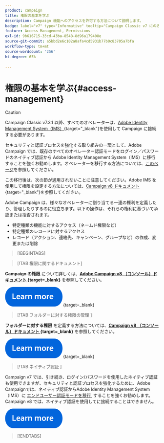 ```yaml
---
product: campaign
title: 権限の基本を学ぶ
description: Campaign 機能へのアクセスを許可する方法について説明します。
badge: label="v7" type="Informative" tooltip="Campaign Classic v7 にのみ適用されます"
feature: Access Management, Permissions
exl-id: 9b616715-33cd-43ba-8548-8d96a179408e
source-git-commit: a5bbd2e6c102a8afa4cd5931b77b0c83705a7bfa
workflow-type: tm+mt
source-wordcount: '256'
ht-degree: 65%

---
```


# 権限の基本を学ぶ{#access-management}


>[!CAUTION]
>
>Campaign Classic v7.3.1 以降、すべてのオペレーターは、[Adobe Identity Management System（IMS）](https://helpx.adobe.com/jp/enterprise/using/identity.html){target="_blank"}を使用して Campaign に接続する必要があります。
>
>セキュリティと認証プロセスを強化する取り組みの一環として、Adobe Campaign では、既存のすべてのオペレーター認証モードをログイン／パスワードのネイティブ認証から Adobe Identity Management System（IMS）に移行することを強くお勧めします。オペレーターを移行する方法については、[このページ](../../technotes/using/migrate-users-to-ims.md)を参照してください。
> 
>この移行後は、次の節が適用されないことに注意してください。Adobe IMS を使用して権限を設定する方法については、[Campaign v8 ドキュメント](https://experienceleague.adobe.com/docs/campaign/campaign-v8/admin/permissions/gs-permissions.html?lang=ja){target="_blank"}を参照してください。


Adobe Campaign は、様々なオペレーターに割り当てる一連の権利を定義したり、管理したりするのに役立ちます。以下の操作は、それらの権利に基づいて承認または拒否されます。

* 特定種類の機能に対するアクセス（ネームド権限など）
* 特定種類のレコードに対するアクセス
* レコード（アクション、連絡先、キャンペーン、グループなど）の作成、変更または削除

>[!BEGINTABS]

>[!TAB 権限に関するドキュメント]

**Campaign の権限** について詳しくは、**[Adobe Campaign v8 （コンソール）ドキュメント &#x200B;](https://experienceleague.adobe.com/ja/docs/campaign/campaign-v8/admin/permissions/gs-permissions?lang=ja#_blank){target=_blank}** を参照してください。

[![画像](../../assets/do-not-localize/learn-more-button.svg)](https://experienceleague.adobe.com/ja/docs/campaign/campaign-v8/admin/permissions/gs-permissions?lang=ja#_blank){target=_blank}


>[!TAB  フォルダーに対する権限の管理 ]

**フォルダーに対する権限** を定義する方法については、**[Campaign v8 （コンソール）ドキュメント &#x200B;](https://experienceleague.adobe.com/ja/docs/campaign/campaign-v8/admin/permissions/folder-permissions){target=_blank}** を参照してください。

[![画像](../../assets/do-not-localize/learn-more-button.svg)](https://experienceleague.adobe.com/ja/docs/campaign/campaign-v8/admin/permissions/folder-permissions){target=_blank}


>[!TAB  ネイティブ認証 ]

Campaign v7 では、引き続き、ログイン/パスワードを使用したネイティブ認証も使用できますが、セキュリティと認証プロセスを強化するために、Adobe Campaignでは、ネイティブ認証からAdobe Identity Management System （IMS）に [&#x200B; エンドユーザー認証モードを移行 &#x200B;](../../technotes/using/ac-ims.md) することを強くお勧めします。 Campaign v8 では、ネイティブ認証を使用してに接続することはできません。

[![画像](../../assets/do-not-localize/learn-more-button.svg)](../../technotes/using/ac-ims.md)


>[!ENDTABS]



<!--
The permissions apply to operator profiles or operator groups.

They are completed by safety parameters linked to the operator's connection mode to Adobe Campaign. For more about security zones in [this page](../../installation/using/security-zones.md).

There are two types of permissions you can grant to a user:

* You can define groups of operators to which you attribute rights, then associate the operators with one or more groups. This enables you to reuse rights and make operator profiles more consistent. It also facilitates the management and maintenance of profiles. Group creation and management are presented in [this section](access-management-groups.md).

* You can attribute named rights directly to users, in some cases to overload the rights allocated via groups. These rights are presented in [this page](access-management-named-rights.md).

>[!NOTE]
>
> * Before starting defining permissions, Adobe recommends you to read the [Security configuration checklist](https://helpx.adobe.com/campaign/kb/acc-security.html).
> * To learn more about permissions, please refer to the detailed explanation on the [Campaign v8 documentation](https://experienceleague.adobe.com/en/docs/campaign/campaign-v8/admin/permissions/gs-permissions){target=_blank}.

Learn how to grant access and set up permissions in these sections:

* [Create operators](access-management-operators.md)

* [Define groups](access-management-groups.md)

* [Add Named rights](access-management-named-rights.md)

* [Manage Campaign folder access](access-management-folders.md)

* [Access rights matrix](access-management-named-rights.md#access-rights-matrix)


See also:

* [Manage permissions for workflows](../../workflow/using/managing-rights.md)
* [Manage permissions for distributed marketing](../../distributed/using/about-distributed-marketing.md#operators-and-entities)
* [Manage permissions for the interaction module](../../interaction/using/operator-profiles.md)
* [Filter access to schemas](../../configuration/using/filtering-schemas.md)
* [Restricting PI view](../../configuration/using/restricting-pii-view.md)
-->